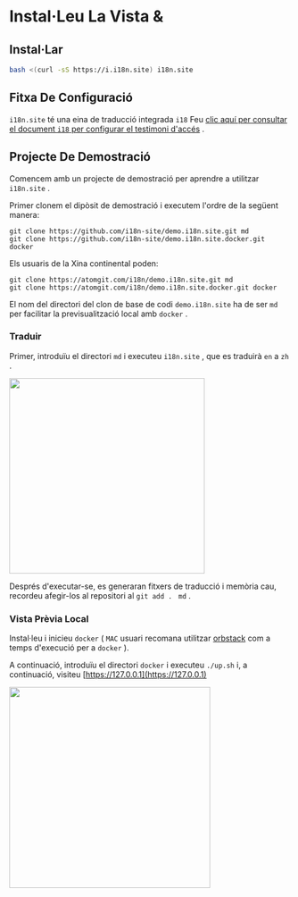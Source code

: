 # Instal·Leu La Vista &

## Instal·Lar

```sh
bash <(curl -sS https://i.i18n.site) i18n.site
```

## Fitxa De Configuració

`i18n.site` té una eina de traducció integrada `i18` Feu [clic aquí per consultar el document `i18` per configurar el testimoni d'accés](/i18/use) .

## Projecte De Demostració

Comencem amb un projecte de demostració per aprendre a utilitzar `i18n.site` .

Primer clonem el dipòsit de demostració i executem l'ordre de la següent manera:

```
git clone https://github.com/i18n-site/demo.i18n.site.git md
git clone https://github.com/i18n-site/demo.i18n.site.docker.git docker
```

Els usuaris de la Xina continental poden:

```
git clone https://atomgit.com/i18n/demo.i18n.site.git md
git clone https://atomgit.com/i18n/demo.i18n.site.docker.git docker
```

El nom del directori del clon de base de codi `demo.i18n.site` ha de ser `md` per facilitar la previsualització local amb `docker` .

### Traduir

Primer, introduïu el directori `md` i executeu `i18n.site` , que es traduirà `en` a `zh` .

<img src="https://p.3ti.site/1721114619.avif" style="width:350px">

Després d'executar-se, es generaran fitxers de traducció i memòria cau, recordeu afegir-los al repositori al `git add . ` `md` .

### Vista Prèvia Local

Instal·leu i inicieu `docker` ( `MAC` usuari recomana utilitzar [orbstack](https://orbstack.dev) com a temps d'execució per a `docker` ).

A continuació, introduïu el directori `docker` i executeu `./up.sh` i, a continuació, visiteu [https://127.0.0.1](https://127.0.0.1)

<img src="//p.3ti.site/1721104238.avif" style="width:360px">